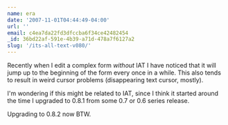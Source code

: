```yaml
---
name: era
date: '2007-11-01T04:44:49-04:00'
url: ''
email: c4ea7da22fd3dfccba6f34ce42482454
_id: 36bd22af-591e-4b39-a71d-478a7f6127a2
slug: '/its-all-text-v080/'
---
```


Recently when I edit a complex form _without_ IAT I have noticed that it will
jump up to the beginning of the form every once in a while. This also tends to
result in weird cursor problems (disappearing text cursor, mostly).

I'm wondering if this might be related to IAT, since I think it started around
the time I upgraded to 0.8.1 from some 0.7 or 0.6 series release.

Upgrading to 0.8.2 now BTW.
